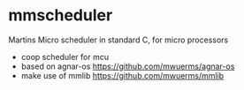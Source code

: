 # mmscheduler
Martins Micro scheduler in standard C, for micro processors

+ coop scheduler for mcu
+ based on agnar-os https://github.com/mwuerms/agnar-os
+ make use of mmlib https://github.com/mwuerms/mmlib
